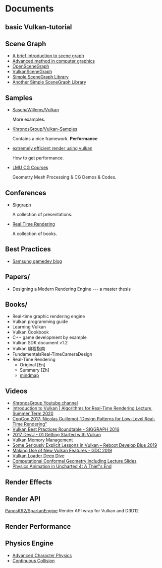 # Documents



 ## basic Vulkan-tutorial

## Scene Graph

* [A brief introduction to scene graph](http://what-when-how.com/advanced-methods-in-computer-graphics/scene-graphs-advanced-methods-in-computer-graphics-part-1/)
* [Advanced method in computer graphics](http://what-when-how.com/category/advanced-methods-in-computer-graphics/)
* [OpenSceneGraph](https://github.com/openscenegraph/OpenSceneGraph)
* [VulkanSceneGraph](https://github.com/vsg-dev/VulkanSceneGraph)
* [Simple SceneGraph Library](https://github.com/vahlers/scg3)
* [Another Simple SceneGraph Library](https://github.com/cpvrlab/SLProject)

## Samples

* [SaschaWillems/Vulkan](https://github.com/SaschaWillems/Vulkan)

  More examples.

* [KhronosGroup/Vulkan-Samples](https://github.com/KhronosGroup/Vulkan-Samples)

  Contains a nice framework. **Performance**

* [extremely efficient render using vulkan](https://vkguide.dev/)

  How to get performance.

* [LMU CG Courses](https://github.com/mimuc)
  
  Geometry Mesh Processing & CG Demos & Codes.

## Conferences

* [Siggraph](http://advances.realtimerendering.com/)

  A collection of presentations.

* [Real Time Rendering](http://www.realtimerendering.com/)

  A collection of books.

## Best Practices

* [Samsung gamedev blog](https://developer.samsung.com/galaxy-gamedev/overview.html)

## Papers/

* Designing a Modern Rendering Engine --- a master thesis

## Books/

* Real-time graphic rendering engine
* Vulkan programming guide
* Learning Vulkan
* Vulkan Cookbook
* C++ game development by example
* Vulkan SDK document v1.2
* Vulkan 编程指南
* FundamentalsReal-TimeCameraDesign
* Real-Time Rendering
  * Original [En]
  * Summary [Zh]
  * [mindmap](/home/yiwen/program/cruelworld/documents/books/Real-Time_Rendering_3rd_mindmap.jpg)

## Videos

* [KhronosGroup Youtube channel](https://www.youtube.com/channel/UC0YbmGeNSGPd-StauM1qajg)
* [Introduction to Vulkan | Algorithms for Real-Time Rendering Lecture, Summer Term 2020](https://youtu.be/isbMMIwmZes)
* [CppCon 2017: Nicolas Guillemot “Design Patterns for Low-Level Real-Time Rendering”](https://youtu.be/mdPeXJ0eiGc)
* [Vulkan Best Practices Roundtable - SIGGRAPH 2016](https://youtu.be/owuJRPKIUAg)
* [2017 DevU - 01 Getting Started with Vulkan](https://youtu.be/yHZ3-AMJA6Y)
* [Vulkan Memory Management](https://youtu.be/rXSdDE7NWmA)
* [Some Seriously Explicit Lessons in Vulkan – Reboot Develop Blue 2019](https://youtu.be/qbJbFXwHjDY)
* [Making Use of New Vulkan Features - GDC 2019](https://youtu.be/GnnEmJFFC7Q)
* [Vulkan Loader Deep Dive](https://youtu.be/P0piLVqEi7Q)
* [Computational Conformal Geometry including Lecture Slides](https://www3.cs.stonybrook.edu/~gu/lectures/2020/)
* [Physics Animation in Uncharted 4: A Thief's End](https://youtu.be/7S-_vuoKgR4)

## Render Effects

## Render API

[PanosK92/SpartanEngine](https://github.com/PanosK92/SpartanEngine) Render API wrap for Vulkan and D3D12

## Render Performance


## Physics Engine

* [Advanced Character Physics](http://web.archive.org/web/20080410171619/http://www.teknikus.dk/tj/gdc2001.htm)
* [Continuous Collision](http://www.gdcvault.com/play/1018239/Physics-for-Game-Programmers-Continuous)
